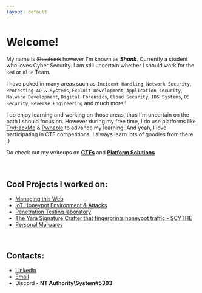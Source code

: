 ```yaml
---
layout: default
---
```


# Welcome!

My name is ~~Shashank~~ however I'm known as **_Shank_**. Currently a student who loves Cyber Security. I am still uncertain whether I should work for the `Red` or `Blue` Team. 

I have poked in many areas such as `Incident Handling`, `Network Security`, `Pentesting AD & Systems`, `Exploit Development`, `Application security`, `Malware Development`, `Digital Forensics`, `Cloud Security`, `IDS Systems`, `OS Security`, `Reverse Engineering` and much more!!

I do enjoy learning and working on those areas, thus I'm uncertain on the path I should focus on. However during my free time, I do use platforms like [TryHackMe](https://tryhackme.com/) & [Pwnable](https://pwnable.xyz/) to advance my learning. And yeah, I love participating in CTF competitions. I always learn lots of goodies from there :)

Do check out my writeups on **[CTFs](https://shank.sytes.net/writeups)** and **[Platform Solutions](https://shank.sytes.net/platforms)**
<br><br><br>


## Cool Projects I worked on:

* [Managing this Web](https://github.com/DJShankyShoe/Website)
* [IoT Honeypot Environment & Attacks](https://github.com/DJShankyShoe/FYP-RP)<br>
* [Penetration Testing laboratory](https://github.com/DJShankyShoe/IT-Security-RP)<br>
* [The Yara Signature Crafter that fingerprints honeypot traffic - SCYTHE](https://github.com/DJShankyShoe/scythe)<br>
* [Personal Malwares](https://github.com/DJShankyShoe/Personal-Malwares)

<br>

## Contacts:

* [Linkedln](https://www.linkedin.com/in/shank-g/)<br>
* <a href="mailto:shashankgangarajuh@email.com"> Email </a><br>
* Discord - **NT Authority\System#5303**

<!-- Global site tag (gtag.js) - Google Analytics -->
<script async src="https://www.googletagmanager.com/gtag/js?id=G-XQW9FGMHHJ"></script>
<script>
  window.dataLayer = window.dataLayer || [];
  function gtag(){dataLayer.push(arguments);}
  gtag('js', new Date());

  gtag('config', 'G-XQW9FGMHHJ');
</script>
